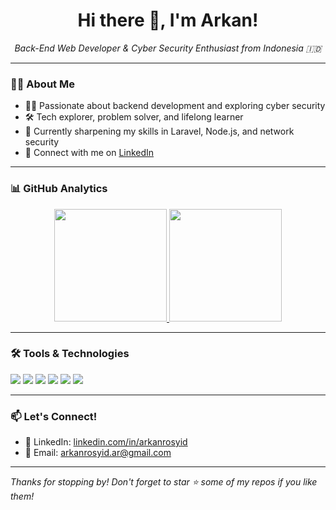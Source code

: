 <h1 align="center">Hi there 👋, I'm Arkan!</h1>

<p align="center">
  <em>Back-End Web Developer & Cyber Security Enthusiast from Indonesia 🇮🇩</em>
</p>

---

### 🧑‍💻 About Me
- 👨‍💻 Passionate about backend development and exploring cyber security
- 🛠️ Tech explorer, problem solver, and lifelong learner
- 🌱 Currently sharpening my skills in Laravel, Node.js, and network security
- 🔗 Connect with me on [LinkedIn](https://www.linkedin.com/in/arkanrosyid/) <!-- Replace with your actual LinkedIn URL -->

---

### 📊 GitHub Analytics

<p align="center">
  <a href="https://github.com/arkanrosyid">
    <img height="180em" src="https://github-readme-stats-eight-theta.vercel.app/api?username=arkanrosyid&show_icons=true&theme=algolia&include_all_commits=true&count_private=true"/>
    <img height="180em" src="https://github-readme-stats-eight-theta.vercel.app/api/top-langs/?username=arkanrosyid&layout=compact&langs_count=8&theme=algolia"/>
  </a>
</p>

---

### 🛠️ Tools & Technologies
<p>
  <img src="https://img.shields.io/badge/Laravel-F55247?style=for-the-badge&logo=laravel&logoColor=white"/>
  <img src="https://img.shields.io/badge/Node.js-3C873A?style=for-the-badge&logo=node.js&logoColor=white"/>
  <img src="https://img.shields.io/badge/PostgreSQL-336791?style=for-the-badge&logo=postgresql&logoColor=white"/>
  <img src="https://img.shields.io/badge/TailwindCSS-38B2AC?style=for-the-badge&logo=tailwind-css&logoColor=white"/>
  <img src="https://img.shields.io/badge/Linux-FCC624?style=for-the-badge&logo=linux&logoColor=black"/>
  <img src="https://img.shields.io/badge/Git-F05032?style=for-the-badge&logo=git&logoColor=white"/>
</p>

---

### 📫 Let's Connect!
- 🔗 LinkedIn: [linkedin.com/in/arkanrosyid](https://www.linkedin.com/in/arkanrosyid/) <!-- Replace with your actual LinkedIn -->
- 📧 Email: arkanrosyid.ar@gmail.com <!-- Optional -->

---

_Thanks for stopping by! Don't forget to star ⭐ some of my repos if you like them!_
